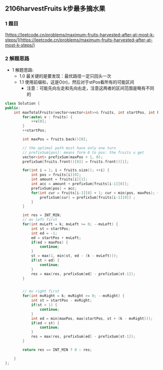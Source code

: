 ## 2106harvestFruits k步最多摘水果

### 1 题目
[https://leetcode.cn/problems/maximum-fruits-harvested-after-at-most-k-steps/](https://leetcode.cn/problems/maximum-fruits-harvested-after-at-most-k-steps/)

### 2 解题思路
- 1 解题思路:
  - 1.0 最关键的是要发现：最优路径一定只回头一次
  - 1.1 使用前缀和，这是O(n)，然后对于stPos看所有的可能区间
    - 注意：可能先向左走和先向右走，注意这两者的区间范围是略有不同的

```cpp
class Solution {
public:
    int maxTotalFruits(vector<vector<int>>& fruits, int startPos, int k) {
        for(auto& v : fruits) {
            ++v[0];
        }
        ++startPos;

        int maxPos = fruits.back()[0];

        // the optimal path must have only one turn
        // prefixSum[pos]: means form 0 to pos: the fruits u get
        vector<int> prefixSum(maxPos + 1, 0); 
        prefixSum[fruits.front()[0]] = fruits.front()[1];

        for(int i = 1; i < fruits.size(); ++i) {
            int pos = fruits[i][0];
            int amount = fruits[i][1];
            int acc = amount + prefixSum[fruits[i-1][0]];
            prefixSum[pos] = acc;
            for(int cur = fruits[i-1][0] + 1; cur < min(pos, maxPos); ++cur) {
                prefixSum[cur] = prefixSum[fruits[i-1][0]] ;
            }
        }

        int res = INT_MIN;
        // mv left first
        for(int mvLeft = k; mvLeft >= 0; --mvLeft) {
            int st = startPos;
            int ed = -1;
            ed = startPos + mvLeft;
            if(ed > maxPos) {
                continue;
            }
            st = max(1, min(st, ed - (k - mvLeft)));
            if(st > ed) {
                continue;
            }
            res = max(res, prefixSum[ed] - prefixSum[st-1]);
        }


        // mv right first
        for(int mvRight = k; mvRight >= 0; --mvRight) {
            int st = startPos - mvRight;
            if(st < 1) {
                continue;
            }
            int ed = min(maxPos, max(startPos, st + (k - mvRight)));
            if(ed < st) {
                continue;
            }
            res = max(res, prefixSum[ed] - prefixSum[st-1]);
        }

        return res == INT_MIN ? 0 : res;

    }
};
```